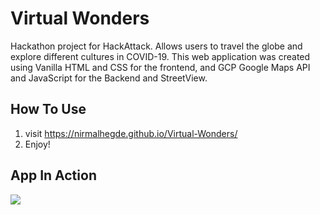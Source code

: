 # Virtual Wonders
Hackathon project for HackAttack. Allows users to travel the globe and explore different cultures in COVID-19. This web application was created using Vanilla HTML and CSS for the frontend, and GCP Google Maps API and JavaScript for the Backend and StreetView.


## How To Use

1. visit https://nirmalhegde.github.io/Virtual-Wonders/
2. Enjoy!


## App In Action
![](samples/virtual-wonders.gif)
